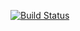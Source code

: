 [![Build Status](https://travis-ci.org/Okprime/Rust_practice.svg?branch=master)](https://travis-ci.org/creativcoder/logic_gates)